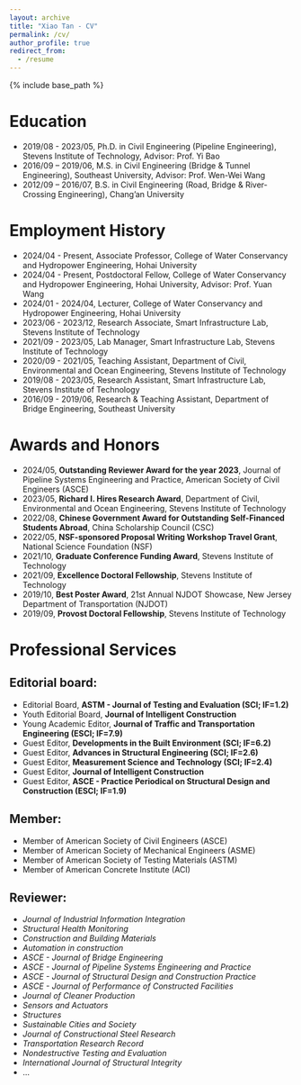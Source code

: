 ```yaml
---
layout: archive
title: "Xiao Tan - CV"
permalink: /cv/
author_profile: true
redirect_from:
  - /resume
---
```


{% include base_path %}


Education
======
* 2019/08 - 2023/05,  Ph.D. in Civil Engineering (Pipeline Engineering),  Stevens Institute of Technology,  Advisor: Prof. Yi Bao
* 2016/09 – 2019/06,  M.S. in Civil Engineering (Bridge & Tunnel Engineering),  Southeast University,  Advisor: Prof. Wen-Wei Wang
* 2012/09 – 2016/07,  B.S. in Civil Engineering (Road, Bridge & River-Crossing Engineering),  Chang’an University



Employment History 
======
* 2024/04 - Present,  Associate Professor,  College of Water Conservancy and Hydropower Engineering,  Hohai University 
* 2024/04 - Present,  Postdoctoral Fellow,  College of Water Conservancy and Hydropower Engineering,  Hohai University,  Advisor: Prof. Yuan Wang
* 2024/01 - 2024/04,  Lecturer,  College of Water Conservancy and Hydropower Engineering,  Hohai University
* 2023/06 - 2023/12,  Research Associate,  Smart Infrastructure Lab,  Stevens Institute of Technology
* 2021/09 - 2023/05,  Lab Manager,  Smart Infrastructure Lab,  Stevens Institute of Technology
* 2020/09 - 2021/05,  Teaching Assistant,  Department of Civil, Environmental and Ocean Engineering,  Stevens Institute of Technology 
* 2019/08 - 2023/05,  Research Assistant,  Smart Infrastructure Lab,  Stevens Institute of Technology
* 2016/09 - 2019/06,  Research & Teaching Assistant,  Department of Bridge Engineering,  Southeast University 


  
Awards and Honors
======
* 2024/05,  **Outstanding Reviewer Award for the year 2023**,  Journal of Pipeline Systems Engineering and Practice,  American Society of Civil Engineers (ASCE)
* 2023/05,  **Richard I. Hires Research Award**,  Department of Civil, Environmental and Ocean Engineering,  Stevens Institute of Technology
* 2022/08,  **Chinese Government Award for Outstanding Self-Financed Students Abroad**,  China Scholarship Council (CSC)
* 2022/05,  **NSF-sponsored Proposal Writing Workshop Travel Grant**,  National Science Foundation (NSF)
* 2021/10,  **Graduate Conference Funding Award**,  Stevens Institute of Technology
* 2021/09,  **Excellence Doctoral Fellowship**, Stevens Institute of Technology
* 2019/10,  **Best Poster Award**, 21st Annual NJDOT Showcase, New Jersey Department of Transportation (NJDOT)
* 2019/09,  **Provost Doctoral Fellowship**, Stevens Institute of Technology



Professional Services 
======

Editorial board:
------
* Editorial Board, **ASTM - Journal of Testing and Evaluation (SCI; IF=1.2)**
* Youth Editorial Board, **Journal of Intelligent Construction**
* Young Academic Editor, **Journal of Traffic and Transportation Engineering (ESCI; IF=7.9)** 
* Guest Editor, **Developments in the Built Environment (SCI; IF=6.2)** 
* Guest Editor, **Advances in Structural Engineering (SCI; IF=2.6)** 
* Guest Editor, **Measurement Science and Technology (SCI; IF=2.4)** 
* Guest Editor, **Journal of Intelligent Construction**
* Guest Editor, **ASCE - Practice Periodical on Structural Design and Construction (ESCI; IF=1.9)** 

 
Member:
------
* Member of American Society of Civil Engineers (ASCE)
* Member of American Society of Mechanical Engineers (ASME)
* Member of American Society of Testing Materials (ASTM)
* Member of American Concrete Institute (ACI)
 
Reviewer:
------
* *Journal of Industrial Information Integration*
* *Structural Health Monitoring*
* *Construction and Building Materials*
* *Automation in construction*
* *ASCE - Journal of Bridge Engineering*
* *ASCE - Journal of Pipeline Systems Engineering and Practice*
* *ASCE - Journal of Structural Design and Construction Practice*
* *ASCE - Journal of Performance of Constructed Facilities*
* *Journal of Cleaner Production*
* *Sensors and Actuators*
* *Structures*
* *Sustainable Cities and Society*
* *Journal of Constructional Steel Research*
* *Transportation Research Record*
* *Nondestructive Testing and Evaluation*
* *International Journal of Structural Integrity*
* ...




